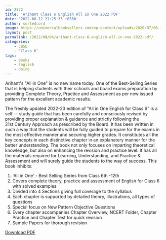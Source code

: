 ```yaml
---
id: 2372
title: 'Arihant Class 6 English All In One 2022 PDF'
date: '2022-08-12 21:25:35 +0530'
author: sortedcord
image: https://universalbooksellers.com/wp-content/uploads/2020/07/06.jpg
layout: post
permalink: /2022/08/04/arihant-class-6-english-all-in-one-2022-pdf/
categories:
    - CBSE
    - 'Class 6'
tags:
    - Books
    - English
    - doing
---
```


Arihant's "All in One" is no new name today. One of the Best-Selling Series that is helping students with their schools and board exams preparation by providing Complete Theory, Practice and Assessment as per new issued pattern for the excellent academic results.

The freshly updated 2022-23 edition of "All in One English for Class 6" is a self -- study guide that has been carefully and consciously revised by providing proper explanation & guidance and strictly following the 21st Century Approach as prescribed by the Board. It has been written in such a way that the students will be fully guided to prepare for the exams in the most effective manner and securing higher grades. It constitutes all the key concepts in each distinctive chapter in an explanatory manner for the better understanding. The book not only focuses on imparting theoretical knowledge, but also on enhancing the revision and practice level. It has all the materials required for Learning, Understanding, and Practice & Assessment and will surely guide the students to the way of success. This book inhibits:

1.  'All in One' - Best Selling Series from Class 6th -12th
2.  Covers complete theory, practice and assessment of English for Class 6 with solved examples
3.  Divided into 4 Sections giving full coverage to the syllabus
4.  Each chapter is supported by detailed theory, illustrations, all types of questions
5.  Special focus on New Pattern Objective Questions
6.  Every chapter accompanies Chapter Overview, NCERT Folder, Chapter Practice and Chapter Test for quick revision
7.  Sample Papers for thorough revision

[Download PDF]()